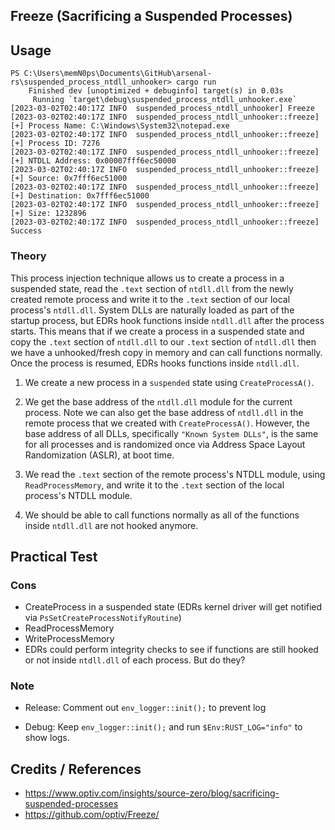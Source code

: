 ## Freeze (Sacrificing a Suspended Processes)

## Usage

```
PS C:\Users\memN0ps\Documents\GitHub\arsenal-rs\suspended_process_ntdll_unhooker> cargo run
    Finished dev [unoptimized + debuginfo] target(s) in 0.03s
     Running `target\debug\suspended_process_ntdll_unhooker.exe`
[2023-03-02T02:40:17Z INFO  suspended_process_ntdll_unhooker] Freeze
[2023-03-02T02:40:17Z INFO  suspended_process_ntdll_unhooker::freeze] [+] Process Name: C:\Windows\System32\notepad.exe
[2023-03-02T02:40:17Z INFO  suspended_process_ntdll_unhooker::freeze] [+] Process ID: 7276
[2023-03-02T02:40:17Z INFO  suspended_process_ntdll_unhooker::freeze] [+] NTDLL Address: 0x00007fff6ec50000
[2023-03-02T02:40:17Z INFO  suspended_process_ntdll_unhooker::freeze] [+] Source: 0x7fff6ec51000
[2023-03-02T02:40:17Z INFO  suspended_process_ntdll_unhooker::freeze] [+] Destination: 0x7fff6ec51000
[2023-03-02T02:40:17Z INFO  suspended_process_ntdll_unhooker::freeze] [+] Size: 1232896
[2023-03-02T02:40:17Z INFO  suspended_process_ntdll_unhooker::freeze] Success
```

### Theory

This process injection technique allows us to create a process in a suspended state, read the `.text` section of `ntdll.dll` from the newly created remote process and write it to the `.text` section of our local process's `ntdll.dll`. System DLLs are naturally loaded as part of the startup process, but EDRs hook functions inside `ntdll.dll` after the process starts. This means that if we create a process in a suspended state and copy the `.text` section of `ntdll.dll` to our `.text` section of `ntdll.dll` then we have a unhooked/fresh copy in memory and can call functions normally. Once the process is resumed, EDRs hooks functions inside `ntdll.dll`.


1. We create a new process in a `suspended` state using `CreateProcessA()`.

2. We get the base address of the `ntdll.dll` module for the current process. Note we can also get the base address of `ntdll.dll` in the remote process that we created with `CreateProcessA()`. However, the base address of all DLLs, specifically `"Known System DLLs"`, is the same for all processes and is randomized once via Address Space Layout Randomization (ASLR), at boot time.

3. We read the `.text` section of the remote process's NTDLL module, using `ReadProcessMemory`, and write it to the `.text` section of the local process's NTDLL module.

4. We should be able to call functions normally as all of the functions inside `ntdll.dll` are not hooked anymore.


## Practical Test

<will test soon...>

### Cons

* CreateProcess in a suspended state (EDRs kernel driver will get notified via `PsSetCreateProcessNotifyRoutine`)
* ReadProcessMemory
* WriteProcessMemory
* EDRs could perform integrity checks to see if functions are still hooked or not inside `ntdll.dll` of each process. But do they?


### Note

* Release: Comment out `env_logger::init();` to prevent log 

* Debug: Keep `env_logger::init();` and run `$Env:RUST_LOG="info"` to show logs.

## Credits / References

* https://www.optiv.com/insights/source-zero/blog/sacrificing-suspended-processes
* https://github.com/optiv/Freeze/
